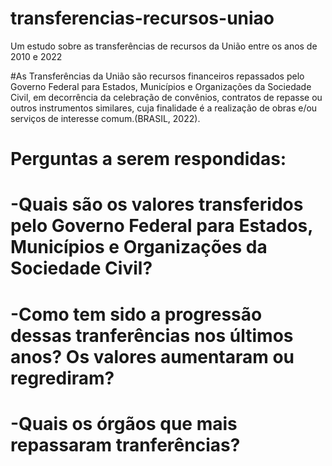 # transferencias-recursos-uniao
Um estudo sobre as transferências de recursos da União entre os anos de 2010 e 2022

#As Transferências da União são recursos financeiros repassados pelo Governo Federal para Estados, Municípios e Organizações da Sociedade Civil, em decorrência da celebração de convênios, contratos de repasse ou outros instrumentos similares, cuja finalidade é a realização de obras e/ou serviços de interesse comum.(BRASIL, 2022).

# Perguntas a serem respondidas:

# -Quais são os valores transferidos pelo Governo Federal para Estados, Municípios e Organizações da Sociedade Civil?
# -Como tem sido a progressão dessas tranferências nos últimos anos? Os valores aumentaram ou regrediram?
# -Quais os órgãos que mais repassaram tranferências?
